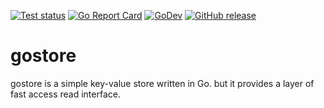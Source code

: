 
[![Test status](https://github.com/millken/gostore/actions/workflows/go.yml/badge.svg?branch=main)](https://github.com/millken/gostore/actions?workflow=test)
[![Go Report Card](https://goreportcard.com/badge/github.com/millken/gostore)](https://goreportcard.com/report/github.com/millken/gostore)
[![GoDev](https://img.shields.io/badge/go.dev-reference-007d9c?logo=go&logoColor=white)](https://pkg.go.dev/github.com/millken/gostore)
[![GitHub release](https://img.shields.io/github/release/millken/gostore.svg)](https://github.com/millken/gostore/releases)

# gostore
gostore is a simple key-value store written in Go. but it provides a layer of fast access read interface.


